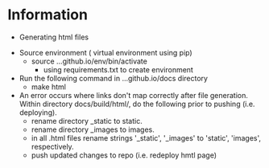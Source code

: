 # Information
* Generating html files
- Source environment ( virtual environment using pip) 
   - source ...github.io/env/bin/activate
       - using requirements.txt to create environment  
- Run the following command in ...github.io/docs directory
    - make html
- An error occurs where links don't map correctly after file generation. Within directory docs/build/html/, do the following prior to pushing (i.e. deploying). 
    - rename directory _static to static.
    - rename directory _images to images. 
    - in all .html files rename strings '_static', '_images' to 'static', 'images', respectively.
    - push updated changes to repo (i.e. redeploy hmtl page)
